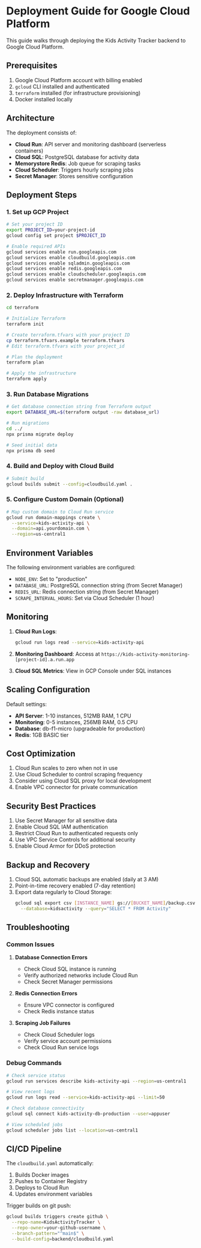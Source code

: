 # Deployment Guide for Google Cloud Platform

This guide walks through deploying the Kids Activity Tracker backend to Google Cloud Platform.

## Prerequisites

1. Google Cloud Platform account with billing enabled
2. `gcloud` CLI installed and authenticated
3. `terraform` installed (for infrastructure provisioning)
4. Docker installed locally

## Architecture

The deployment consists of:
- **Cloud Run**: API server and monitoring dashboard (serverless containers)
- **Cloud SQL**: PostgreSQL database for activity data
- **Memorystore Redis**: Job queue for scraping tasks
- **Cloud Scheduler**: Triggers hourly scraping jobs
- **Secret Manager**: Stores sensitive configuration

## Deployment Steps

### 1. Set up GCP Project

```bash
# Set your project ID
export PROJECT_ID=your-project-id
gcloud config set project $PROJECT_ID

# Enable required APIs
gcloud services enable run.googleapis.com
gcloud services enable cloudbuild.googleapis.com
gcloud services enable sqladmin.googleapis.com
gcloud services enable redis.googleapis.com
gcloud services enable cloudscheduler.googleapis.com
gcloud services enable secretmanager.googleapis.com
```

### 2. Deploy Infrastructure with Terraform

```bash
cd terraform

# Initialize Terraform
terraform init

# Create terraform.tfvars with your project ID
cp terraform.tfvars.example terraform.tfvars
# Edit terraform.tfvars with your project_id

# Plan the deployment
terraform plan

# Apply the infrastructure
terraform apply
```

### 3. Run Database Migrations

```bash
# Get database connection string from Terraform output
export DATABASE_URL=$(terraform output -raw database_url)

# Run migrations
cd ../
npx prisma migrate deploy

# Seed initial data
npx prisma db seed
```

### 4. Build and Deploy with Cloud Build

```bash
# Submit build
gcloud builds submit --config=cloudbuild.yaml .
```

### 5. Configure Custom Domain (Optional)

```bash
# Map custom domain to Cloud Run service
gcloud run domain-mappings create \
  --service=kids-activity-api \
  --domain=api.yourdomain.com \
  --region=us-central1
```

## Environment Variables

The following environment variables are configured:

- `NODE_ENV`: Set to "production"
- `DATABASE_URL`: PostgreSQL connection string (from Secret Manager)
- `REDIS_URL`: Redis connection string (from Secret Manager)
- `SCRAPE_INTERVAL_HOURS`: Set via Cloud Scheduler (1 hour)

## Monitoring

1. **Cloud Run Logs**: 
   ```bash
   gcloud run logs read --service=kids-activity-api
   ```

2. **Monitoring Dashboard**: 
   Access at `https://kids-activity-monitoring-[project-id].a.run.app`

3. **Cloud SQL Metrics**: 
   View in GCP Console under SQL instances

## Scaling Configuration

Default settings:
- **API Server**: 1-10 instances, 512MB RAM, 1 CPU
- **Monitoring**: 0-5 instances, 256MB RAM, 0.5 CPU
- **Database**: db-f1-micro (upgradeable for production)
- **Redis**: 1GB BASIC tier

## Cost Optimization

1. Cloud Run scales to zero when not in use
2. Use Cloud Scheduler to control scraping frequency
3. Consider using Cloud SQL proxy for local development
4. Enable VPC connector for private communication

## Security Best Practices

1. Use Secret Manager for all sensitive data
2. Enable Cloud SQL IAM authentication
3. Restrict Cloud Run to authenticated requests only
4. Use VPC Service Controls for additional security
5. Enable Cloud Armor for DDoS protection

## Backup and Recovery

1. Cloud SQL automatic backups are enabled (daily at 3 AM)
2. Point-in-time recovery enabled (7-day retention)
3. Export data regularly to Cloud Storage:
   ```bash
   gcloud sql export csv [INSTANCE_NAME] gs://[BUCKET_NAME]/backup.csv \
     --database=kidsactivity --query="SELECT * FROM Activity"
   ```

## Troubleshooting

### Common Issues

1. **Database Connection Errors**
   - Check Cloud SQL instance is running
   - Verify authorized networks include Cloud Run
   - Check Secret Manager permissions

2. **Redis Connection Errors**
   - Ensure VPC connector is configured
   - Check Redis instance status

3. **Scraping Job Failures**
   - Check Cloud Scheduler logs
   - Verify service account permissions
   - Check Cloud Run service logs

### Debug Commands

```bash
# Check service status
gcloud run services describe kids-activity-api --region=us-central1

# View recent logs
gcloud run logs read --service=kids-activity-api --limit=50

# Check database connectivity
gcloud sql connect kids-activity-db-production --user=appuser

# View scheduled jobs
gcloud scheduler jobs list --location=us-central1
```

## CI/CD Pipeline

The `cloudbuild.yaml` automatically:
1. Builds Docker images
2. Pushes to Container Registry
3. Deploys to Cloud Run
4. Updates environment variables

Trigger builds on git push:
```bash
gcloud builds triggers create github \
  --repo-name=KidsActivityTracker \
  --repo-owner=your-github-username \
  --branch-pattern="^main$" \
  --build-config=backend/cloudbuild.yaml
```